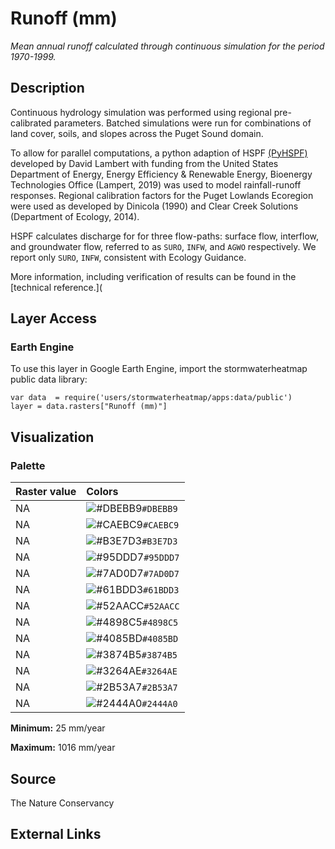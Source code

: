 Runoff (mm)
================

*Mean annual runoff calculated through continuous simulation for the
period 1970-1999.*

## Description

Continuous hydrology simulation was performed using regional
pre-calibrated parameters. Batched simulations were run for combinations
of land cover, soils, and slopes across the Puget Sound domain.

To allow for parallel computations, a python adaption of HSPF
[(PyHSPF)](https://github.com/djlampert/PyHSPF) developed by David
Lambert with funding from the United States Department of Energy, Energy
Efficiency & Renewable Energy, Bioenergy Technologies Office (Lampert,
2019) was used to model rainfall-runoff responses. Regional calibration
factors for the Puget Lowlands Ecoregion were used as developed by
Dinicola (1990) and Clear Creek Solutions (Department of Ecology, 2014).

HSPF calculates discharge for for three flow-paths: surface flow,
interflow, and groundwater flow, referred to as `SURO`, `INFW`, and
`AGWO` respectively. We report only `SURO`, `INFW`, consistent with
Ecology Guidance.

More information, including verification of results can be found in the
\[technical reference.\](

## Layer Access

### Earth Engine

To use this layer in Google Earth Engine, import the stormwaterheatmap
public data library:

    var data  = require('users/stormwaterheatmap/apps:data/public')
    layer = data.rasters["Runoff (mm)"]

## Visualization

### Palette

| Raster value | Colors                                                                    |
|:-------------|:--------------------------------------------------------------------------|
| NA           | ![\#DBEBB9](https://via.placeholder.com/15/DBEBB9/000000?text=+)`#DBEBB9` |
| NA           | ![\#CAEBC9](https://via.placeholder.com/15/CAEBC9/000000?text=+)`#CAEBC9` |
| NA           | ![\#B3E7D3](https://via.placeholder.com/15/B3E7D3/000000?text=+)`#B3E7D3` |
| NA           | ![\#95DDD7](https://via.placeholder.com/15/95DDD7/000000?text=+)`#95DDD7` |
| NA           | ![\#7AD0D7](https://via.placeholder.com/15/7AD0D7/000000?text=+)`#7AD0D7` |
| NA           | ![\#61BDD3](https://via.placeholder.com/15/61BDD3/000000?text=+)`#61BDD3` |
| NA           | ![\#52AACC](https://via.placeholder.com/15/52AACC/000000?text=+)`#52AACC` |
| NA           | ![\#4898C5](https://via.placeholder.com/15/4898C5/000000?text=+)`#4898C5` |
| NA           | ![\#4085BD](https://via.placeholder.com/15/4085BD/000000?text=+)`#4085BD` |
| NA           | ![\#3874B5](https://via.placeholder.com/15/3874B5/000000?text=+)`#3874B5` |
| NA           | ![\#3264AE](https://via.placeholder.com/15/3264AE/000000?text=+)`#3264AE` |
| NA           | ![\#2B53A7](https://via.placeholder.com/15/2B53A7/000000?text=+)`#2B53A7` |
| NA           | ![\#2444A0](https://via.placeholder.com/15/2444A0/000000?text=+)`#2444A0` |

**Minimum:** 25 mm/year

**Maximum:** 1016 mm/year

## Source

The Nature Conservancy

## External Links
